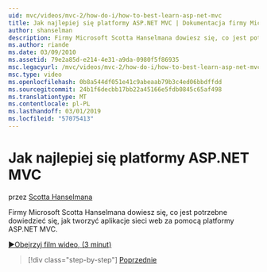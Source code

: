 ```yaml
---
uid: mvc/videos/mvc-2/how-do-i/how-to-best-learn-asp-net-mvc
title: Jak najlepiej się platformy ASP.NET MVC | Dokumentacja firmy Microsoft
author: shanselman
description: Firmy Microsoft Scotta Hanselmana dowiesz się, co jest potrzebne dowiedzieć się, jak tworzyć aplikacje sieci web za pomocą platformy ASP.NET MVC.
ms.author: riande
ms.date: 03/09/2010
ms.assetid: 79e2a85d-e214-4e31-a9da-0980f5f86935
msc.legacyurl: /mvc/videos/mvc-2/how-do-i/how-to-best-learn-asp-net-mvc
msc.type: video
ms.openlocfilehash: 0b8a544df051e41c9abeaab79b3c4ed06bbdffdd
ms.sourcegitcommit: 24b1f6decbb17bb22a45166e5fdb0845c65af498
ms.translationtype: MT
ms.contentlocale: pl-PL
ms.lasthandoff: 03/01/2019
ms.locfileid: "57075413"
---
```

<a name="how-to-best-learn-aspnet-mvc"></a>Jak najlepiej się platformy ASP.NET MVC
====================
przez [Scotta Hanselmana](https://github.com/shanselman)

Firmy Microsoft Scotta Hanselmana dowiesz się, co jest potrzebne dowiedzieć się, jak tworzyć aplikacje sieci web za pomocą platformy ASP.NET MVC.

[&#9654;Obejrzyj film wideo, (3 minut)](https://channel9.msdn.com/Blogs/ASP-NET-Site-Videos/how-to-best-learn-asp-net-mvc)

> [!div class="step-by-step"]
> [Poprzednie](5-minute-introduction-to-aspnet-mvc.md)
